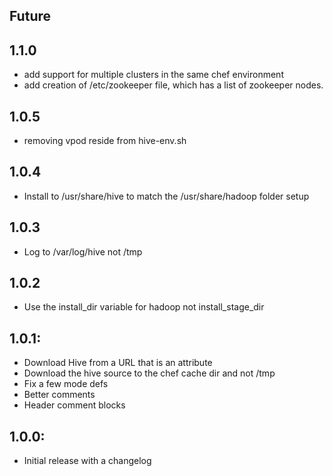 ## Future

## 1.1.0
* add support for multiple clusters in the same chef environment
* add creation of /etc/zookeeper file, which has a list of zookeeper nodes.

## 1.0.5
* removing vpod reside from hive-env.sh

## 1.0.4
* Install to /usr/share/hive to match the /usr/share/hadoop folder setup

## 1.0.3
* Log to /var/log/hive not /tmp

## 1.0.2
* Use the install_dir variable for hadoop not install_stage_dir

## 1.0.1:
* Download Hive from a URL that is an attribute
* Download the hive source to the chef cache dir and not /tmp
* Fix a few mode defs
* Better comments
* Header comment blocks

## 1.0.0:
* Initial release with a changelog